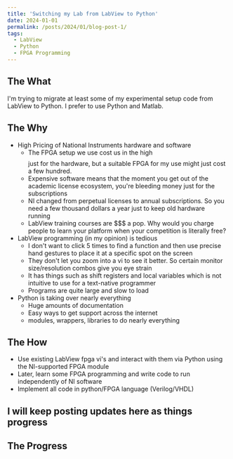 ```yaml
---
title: 'Switching my Lab from LabView to Python'
date: 2024-01-01
permalink: /posts/2024/01/blog-post-1/
tags:
  - LabView
  - Python
  - FPGA Programming
---
```



The What
------
I'm trying to migrate at least some of my experimental setup code from LabView to Python. 
I prefer to use Python and Matlab.


The Why
------
* High Pricing of National Instruments hardware and software
  * The FPGA setup we use cost us in the high $$$$ just for the hardware, but a suitable FPGA for my use might just cost a few hundred.
  * Expensive software means that the moment you get out of the academic license ecosystem, you're bleeding money just for the subscriptions
  * NI changed from perpetual licenses to annual subscriptions. So you need a few thousand dollars a year just to keep old hardware running
  * LabView training courses are $$$ a pop. Why would you charge people to learn your platform when your competition is literally free?
* LabView programming (in my opinion) is tedious
  * I don't want to click 5 times to find a function and then use precise hand gestures to place it at a specific spot on the screen
  * They don't let you zoom into a vi to see it better. So certain monitor size/resolution combos give you eye strain
  * It has things such as shift registers and local variables which is not intuitive to use for a text-native programmer
  * Programs are quite large and slow to load
* Python is taking over nearly everything
  * Huge amounts of documentation
  * Easy ways to get support across the internet
  * modules, wrappers, libraries to do nearly everything

The How
------
* Use existing LabView fpga vi's and interact with them via Python using the NI-supported FPGA module
* Later, learn some FPGA programming and write code to run independently of NI software
* Implement all code in python/FPGA language (Verilog/VHDL) 

I will keep posting updates here as things progress
------

The Progress
------
